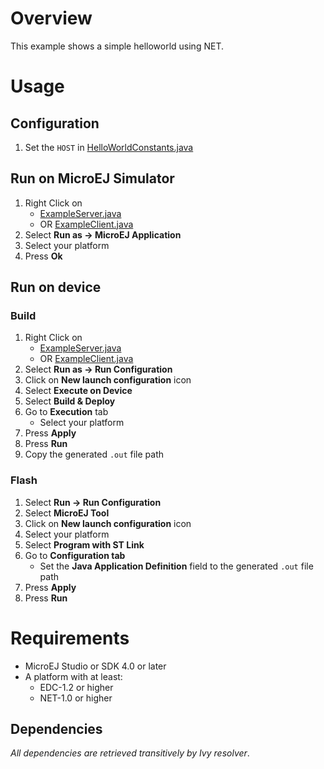 # Overview
This example shows a simple helloworld using NET.

# Usage
## Configuration
1. Set the `HOST` in [HelloWorldConstants.java](ej.examples.foundation.net.helloworld/src/main/java/ej/examples/foundation/net/helloworld/HelloWorldConstants.java)

## Run on MicroEJ Simulator
1. Right Click on 
	* [ExampleServer.java](ej.examples.foundation.net.helloworld/src/main/java/ej/examples/foundation/net/helloworld/ExampleServer.java)
	* OR [ExampleClient.java](ej.examples.foundation.net.helloworld/src/main/java/ej/examples/foundation/net/helloworld/ExampleClient.java)
1. Select **Run as -> MicroEJ Application**
1. Select your platform 
1. Press **Ok**


## Run on device
### Build
1. Right Click on 
	* [ExampleServer.java](ej.examples.foundation.net.helloworld/src/main/java/ej/examples/foundation/net/helloworld/ExampleServer.java)
	* OR [ExampleClient.java](ej.examples.foundation.net.helloworld/src/main/java/ej/examples/foundation/net/helloworld/ExampleClient.java)
1. Select **Run as -> Run Configuration** 
1. Click on **New launch configuration** icon
1. Select **Execute on Device**
1. Select **Build & Deploy**
1. Go to **Execution** tab
	* Select your platform 
1. Press **Apply**
1. Press **Run**
1. Copy the generated `.out` file path

### Flash
1. Select **Run -> Run Configuration**
1. Select **MicroEJ Tool**
1. Click on **New launch configuration** icon
1. Select your platform 
1. Select **Program with ST Link**
1. Go to **Configuration tab**
	* Set the **Java Application Definition** field to the generated `.out` file path
1. Press **Apply**
1. Press **Run**

# Requirements
* MicroEJ Studio or SDK 4.0 or later
* A platform with at least:
	* EDC-1.2 or higher
	* NET-1.0 or higher

## Dependencies
_All dependencies are retrieved transitively by Ivy resolver_.